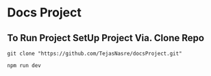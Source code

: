 # Docs Project

## To Run Project SetUp Project Via. Clone Repo
```
git clone "https://github.com/TejasNasre/docsProject.git"
```
```
npm run dev
```
